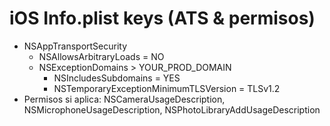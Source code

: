 # iOS Info.plist keys (ATS & permisos)
- NSAppTransportSecurity
  - NSAllowsArbitraryLoads = NO
  - NSExceptionDomains > YOUR_PROD_DOMAIN
    - NSIncludesSubdomains = YES
    - NSTemporaryExceptionMinimumTLSVersion = TLSv1.2
- Permisos si aplica: NSCameraUsageDescription, NSMicrophoneUsageDescription, NSPhotoLibraryAddUsageDescription
